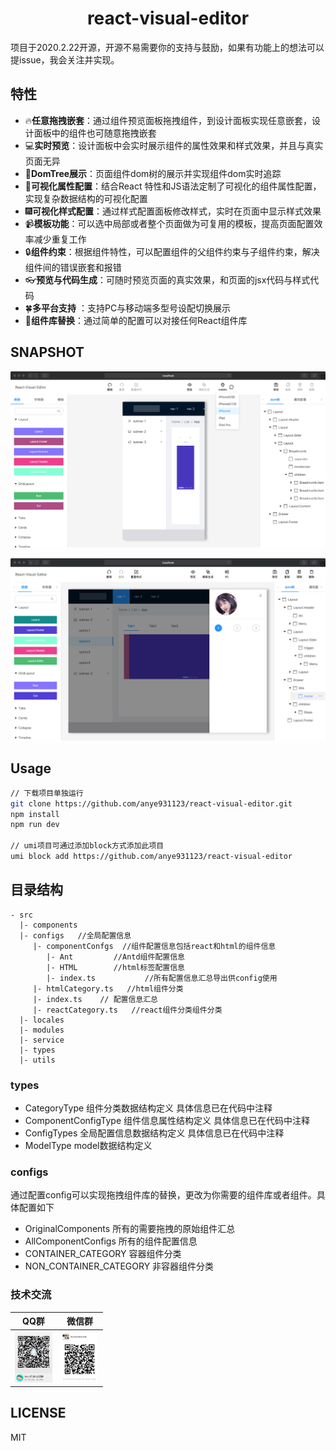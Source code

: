 <h1 align='center'>react-visual-editor</h1>

项目于2020.2.22开源，开源不易需要你的支持与鼓励，如果有功能上的想法可以提issue，我会关注并实现。

## 特性

- :fire:**任意拖拽嵌套**：通过组件预览面板拖拽组件，到设计面板实现任意嵌套，设计面板中的组件也可随意拖拽嵌套
- :computer:**实时预览**：设计面板中会实时展示组件的属性效果和样式效果，并且与真实页面无异
- :christmas_tree:**DomTree展示**：页面组件dom树的展示并实现组件dom实时追踪
- :gift:**可视化属性配置**：结合React 特性和JS语法定制了可视化的组件属性配置，实现复杂数据结构的可视化配置
- :fireworks:**可视化样式配置**：通过样式配置面板修改样式，实时在页面中显示样式效果
- :video_camera:**模板功能**：可以选中局部或者整个页面做为可复用的模板，提高页面配置效率减少重复工作
- :lock:**组件约束**：根据组件特性，可以配置组件的父组件约束与子组件约束，解决组件间的错误嵌套和报错
- :eyeglasses:**预览与代码生成**：可随时预览页面的真实效果，和页面的jsx代码与样式代码
- :four_leaf_clover:**多平台支持** ：支持PC与移动端多型号设配切换展示
- :dvd:**组件库替换**：通过简单的配置可以对接任何React组件库

## SNAPSHOT
![mobile](./mobile.png)

![PC](./pc.png)

## Usage

```sh
// 下载项目单独运行
git clone https://github.com/anye931123/react-visual-editor.git
npm install 
npm run dev

// umi项目可通过添加block方式添加此项目
umi block add https://github.com/anye931123/react-visual-editor
```
## 目录结构
```
- src
  |- components
  |- configs   //全局配置信息
     |- componentConfgs  //组件配置信息包括react和html的组件信息
        |- Ant         //Antd组件配置信息
        |- HTML        //html标签配置信息
        |- index.ts           //所有配置信息汇总导出供config使用
     |- htmlCategory.ts   //html组件分类
     |- index.ts    // 配置信息汇总
     |- reactCategory.ts   //react组件分类组件分类
  |- locales
  |- modules
  |- service
  |- types
  |- utils
```
### types
- CategoryType 组件分类数据结构定义 具体信息已在代码中注释
- ComponentConfigType  组件信息属性结构定义 具体信息已在代码中注释
- ConfigTypes   全局配置信息数据结构定义 具体信息已在代码中注释
- ModelType   model数据结构定义

### configs
通过配置config可以实现拖拽组件库的替换，更改为你需要的组件库或者组件。具体配置如下

- OriginalComponents 所有的需要拖拽的原始组件汇总
- AllComponentConfigs 所有的组件配置信息
- CONTAINER_CATEGORY 容器组件分类
- NON_CONTAINER_CATEGORY 非容器组件分类

### 技术交流
| QQ群 | 微信群 |
| --- | --- |
| <img src="./QQ.jpeg" width="60" /> | <img src="./Wechat.jpeg" width="60" /> |


## LICENSE

MIT
